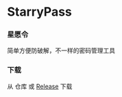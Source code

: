 # StarryPass
### 星愿令
简单方便防破解，不一样的密码管理工具

### 下载
从 仓库 或 [Release](https://github.com/lingyicute/StarryPass/releases/latest) 下载
